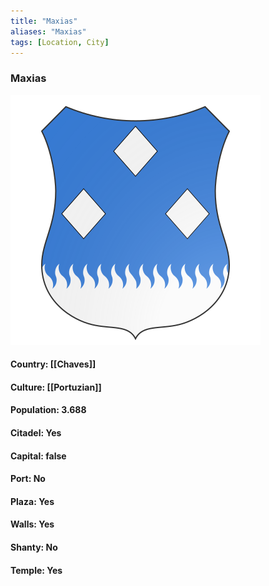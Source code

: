 ```yaml
---
title: "Maxias"
aliases: "Maxias"
tags: [Location, City]
---
```

### Maxias
![](attachment/fe84b41f353e2ef3c7466fd872f118c0.svg)

#### Country: [[Chaves]]

#### Culture: [[Portuzian]]

#### Population: 3.688

#### Citadel: Yes

#### Capital: false

#### Port: No

#### Plaza: Yes

#### Walls: Yes

#### Shanty: No

#### Temple: Yes


